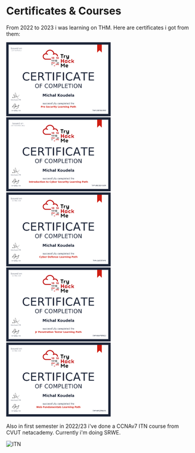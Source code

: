 # Certificates & Courses
From 2022 to 2023 i was learning on THM. Here are certificates i got from them:

<img src="https://github.com/MichalKoudela/MichalKoudela/blob/main/Images/THM-5GSYSGL8SQ.png" alt="Pre-Security Path" style="width:280px; height:198px;/"><img src="https://github.com/MichalKoudela/MichalKoudela/blob/main/Images/THM-SBOQEA4GQN.png" alt="Introduction to Cyber Security Learning Path" style="width:280px; height:198px;/">
<img src="https://github.com/MichalKoudela/MichalKoudela/blob/main/Images/THM-L5IECEFW4C.png" alt="Cyber Defense Path" style="width:280px; height:198px;/"><img src="https://github.com/MichalKoudela/MichalKoudela/blob/main/Images/THM-NMHMBIWZIJ.png" alt="Jr Penetrations Tester Learning Path" style="width:280px; height:198px;/">
<img src="https://github.com/MichalKoudela/MichalKoudela/blob/main/Images/THM-99VZ8R6OYL.png" alt="Complete Beginner Path" style="width:280px; height:198px;/">

Also in first semester in 2022/23 i've done a CCNAv7 ITN course from CVUT netacademy. Currently i'm doing SRWE.

<img src="https://github.com/MichalKoudela/MichalKoudela/blob/main/Images/MichalKoudela-CCNAv7-ITN-ZS-20-certificate-1.png" alt="ITN" style="width:280px; height:198px;/">
